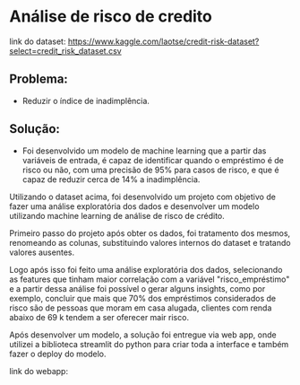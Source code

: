 # Análise de risco de credito

link do dataset: https://www.kaggle.com/laotse/credit-risk-dataset?select=credit_risk_dataset.csv

## Problema: 
 - Reduzir o índice de inadimplência.
 
## Solução:

 - Foi desenvolvido um modelo de machine learning que a partir das variáveis de entrada, é capaz de identificar quando o empréstimo é de risco ou não, com uma precisão de 95% para casos de risco, e que é capaz de reduzir cerca de 14% a inadimplência.


Utilizando o dataset acima, foi desenvolvido um projeto com objetivo de fazer uma análise exploratória dos dados e desenvolver um modelo utilizando machine learning de análise de risco de crédito.

Primeiro passo do projeto após obter os dados, foi tratamento dos mesmos, renomeando as colunas, substituindo valores internos do dataset e tratando valores ausentes.

Logo após isso foi feito uma análise exploratória dos dados, selecionando as features que tinham maior correlação com a variável "risco_empréstimo" e a partir dessa análise foi  possível o gerar alguns insights, como por exemplo, concluir que mais que 70% dos empréstimos considerados de risco são de pessoas que moram em casa alugada, clientes com renda abaixo de 69 k tendem a ser oferecer mair risco.

Após desenvolver um modelo, a solução foi entregue via web app, onde utilizei a biblioteca streamlit do python para criar toda a interface e também fazer o deploy do modelo.

link do webapp: 

